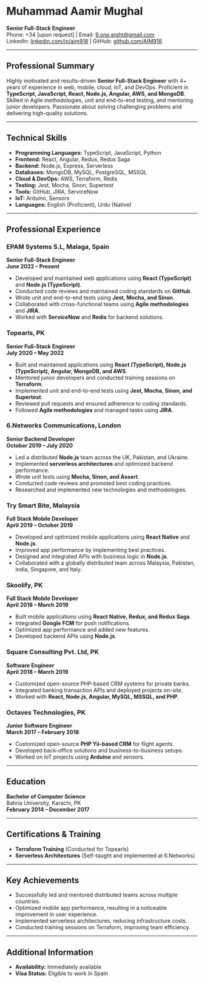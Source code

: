 # Muhammad Aamir Mughal  
**Senior Full-Stack Engineer**  
Phone: +34 [upon request] | Email: 9.one.eight@gmail.com  
LinkedIn: [linkedin.com/in/aim918](https://www.linkedin.com/in/aim918) | GitHub: [github.com/AIM918](https://github.com/AIM918)  

---

## Professional Summary  
Highly motivated and results-driven **Senior Full-Stack Engineer** with 4+ years of experience in web, mobile, cloud, IoT, and DevOps. Proficient in **TypeScript, JavaScript, React, Node.js, Angular, AWS, and MongoDB**. Skilled in Agile methodologies, unit and end-to-end testing, and mentoring junior developers. Passionate about solving challenging problems and delivering high-quality solutions.

---

## Technical Skills  
- **Programming Languages:** TypeScript, JavaScript, Python  
- **Frontend:** React, Angular, Redux, Redux Saga  
- **Backend:** Node.js, Express, Serverless  
- **Databases:** MongoDB, MySQL, PostgreSQL, MSSQL  
- **Cloud & DevOps:** AWS, Terraform, Redis  
- **Testing:** Jest, Mocha, Sinon, Supertest  
- **Tools:** GitHub, JIRA, ServiceNow  
- **IoT:** Arduino, Sensors  
- **Languages:** English (Proficient), Urdu (Native)  

---

## Professional Experience  

### EPAM Systems S.L, Malaga, Spain  
**Senior Full-Stack Engineer**  
**June 2022 – Present**  
- Developed and maintained web applications using **React (TypeScript)** and **Node.js (TypeScript)**.  
- Conducted code reviews and maintained coding standards on **GitHub**.  
- Wrote unit and end-to-end tests using **Jest, Mocha, and Sinon**.  
- Collaborated with cross-functional teams using **Agile methodologies** and **JIRA**.  
- Worked with **ServiceNow** and **Redis** for backend solutions.  

### Topearls, PK  
**Senior Full-Stack Engineer**  
**July 2020 – May 2022**  
- Built and maintained applications using **React (TypeScript), Node.js (TypeScript), Angular, MongoDB, and AWS**.  
- Mentored junior developers and conducted training sessions on **Terraform**.  
- Implemented unit and end-to-end tests using **Jest, Mocha, Sinon, and Supertest**.  
- Reviewed pull requests and ensured adherence to coding standards.  
- Followed **Agile methodologies** and managed tasks using **JIRA**.  

### 6.Networks Communications, London  
**Senior Backend Developer**  
**October 2019 – July 2020**  
- Led a distributed **Node.js** team across the UK, Pakistan, and Ukraine.  
- Implemented **serverless architectures** and optimized backend performance.  
- Wrote unit tests using **Mocha, Sinon, and Assert**.  
- Conducted code reviews and promoted best coding practices.  
- Researched and implemented new technologies and methodologies.  

### Try Smart Bite, Malaysia  
**Full Stack Mobile Developer**  
**April 2019 – October 2019**  
- Developed and optimized mobile applications using **React Native** and **Node.js**.  
- Improved app performance by implementing best practices.  
- Designed and integrated APIs with business logic in **Node.js**.  
- Collaborated with a globally distributed team across Malaysia, Pakistan, India, Singapore, and Italy.  

### Skoolify, PK  
**Full Stack Mobile Developer**  
**April 2018 – March 2019**  
- Built mobile applications using **React Native, Redux, and Redux Saga**.  
- Integrated **Google FCM** for push notifications.  
- Optimized app performance and added new features.  
- Developed backend APIs using **Node.js**.  

### Square Consulting Pvt. Ltd, PK  
**Software Engineer**  
**April 2018 – March 2019**  
- Customized open-source PHP-based CRM systems for private banks.  
- Integrated banking transaction APIs and deployed projects on-site.  
- Worked with **React, Node.js, Angular, MySQL, MSSQL, and PHP**.  

### Octaves Technologies, PK  
**Junior Software Engineer**  
**March 2017 – February 2018**  
- Customized open-source **PHP Yii-based CRM** for flight agents.  
- Developed back-office solutions and business-to-business setups.  
- Worked on IoT projects using **Arduino** and sensors.  

---

## Education  
**Bachelor of Computer Science**  
Bahria University, Karachi, PK  
**February 2014 – December 2017**  

---

## Certifications & Training  
- **Terraform Training** (Conducted for Topearls)  
- **Serverless Architectures** (Self-taught and implemented at 6.Networks)  

---

## Key Achievements  
- Successfully led and mentored distributed teams across multiple countries.  
- Optimized mobile app performance, resulting in a noticeable improvement in user experience.  
- Implemented serverless architectures, reducing infrastructure costs.  
- Conducted training sessions on Terraform, improving team efficiency.  

---

## Additional Information  
- **Availability:** Immediately available  
- **Visa Status:** Eligible to work in Spain  
